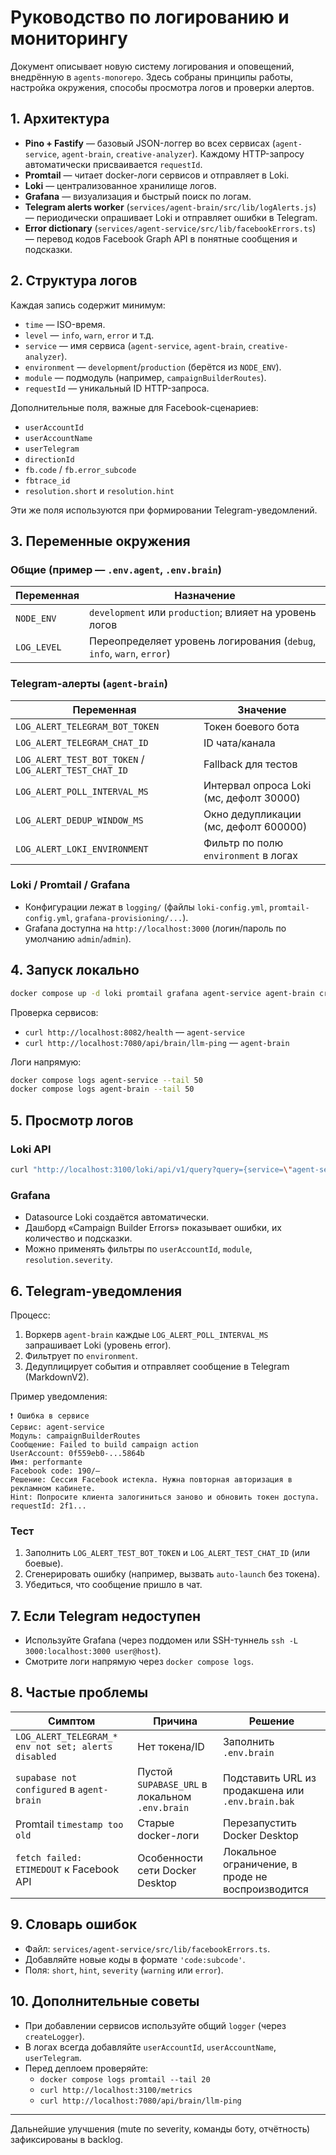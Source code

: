 # Руководство по логированию и мониторингу

Документ описывает новую систему логирования и оповещений, внедрённую в `agents-monorepo`. Здесь собраны принципы работы, настройка окружения, способы просмотра логов и проверки алертов.

## 1. Архитектура

- **Pino + Fastify** — базовый JSON-логгер во всех сервисах (`agent-service`, `agent-brain`, `creative-analyzer`). Каждому HTTP-запросу автоматически присваивается `requestId`.
- **Promtail** — читает docker-логи сервисов и отправляет в Loki.
- **Loki** — централизованное хранилище логов.
- **Grafana** — визуализация и быстрый поиск по логам.
- **Telegram alerts worker** (`services/agent-brain/src/lib/logAlerts.js`) — периодически опрашивает Loki и отправляет ошибки в Telegram.
- **Error dictionary** (`services/agent-service/src/lib/facebookErrors.ts`) — перевод кодов Facebook Graph API в понятные сообщения и подсказки.

## 2. Структура логов

Каждая запись содержит минимум:

- `time` — ISO-время.
- `level` — `info`, `warn`, `error` и т.д.
- `service` — имя сервиса (`agent-service`, `agent-brain`, `creative-analyzer`).
- `environment` — `development`/`production` (берётся из `NODE_ENV`).
- `module` — подмодуль (например, `campaignBuilderRoutes`).
- `requestId` — уникальный ID HTTP-запроса.

Дополнительные поля, важные для Facebook-сценариев:

- `userAccountId`
- `userAccountName`
- `userTelegram`
- `directionId`
- `fb.code` / `fb.error_subcode`
- `fbtrace_id`
- `resolution.short` и `resolution.hint`

Эти же поля используются при формировании Telegram-уведомлений.

## 3. Переменные окружения

### Общие (пример — `.env.agent`, `.env.brain`)

| Переменная | Назначение |
|------------|-----------|
| `NODE_ENV` | `development` или `production`; влияет на уровень логов |
| `LOG_LEVEL` | Переопределяет уровень логирования (`debug`, `info`, `warn`, `error`) |

### Telegram-алерты (`agent-brain`)

| Переменная | Значение |
|------------|----------|
| `LOG_ALERT_TELEGRAM_BOT_TOKEN` | Токен боевого бота |
| `LOG_ALERT_TELEGRAM_CHAT_ID` | ID чата/канала |
| `LOG_ALERT_TEST_BOT_TOKEN` / `LOG_ALERT_TEST_CHAT_ID` | Fallback для тестов |
| `LOG_ALERT_POLL_INTERVAL_MS` | Интервал опроса Loki (мс, дефолт 30000) |
| `LOG_ALERT_DEDUP_WINDOW_MS` | Окно дедупликации (мс, дефолт 600000) |
| `LOG_ALERT_LOKI_ENVIRONMENT` | Фильтр по полю `environment` в логах |

### Loki / Promtail / Grafana

- Конфигурации лежат в `logging/` (файлы `loki-config.yml`, `promtail-config.yml`, `grafana-provisioning/...`).
- Grafana доступна на `http://localhost:3000` (логин/пароль по умолчанию `admin`/`admin`).

## 4. Запуск локально

```bash
docker compose up -d loki promtail grafana agent-service agent-brain creative-analyzer
```

Проверка сервисов:

- `curl http://localhost:8082/health` — `agent-service`
- `curl http://localhost:7080/api/brain/llm-ping` — `agent-brain`

Логи напрямую:

```bash
docker compose logs agent-service --tail 50
docker compose logs agent-brain --tail 50
```

## 5. Просмотр логов

### Loki API

```bash
curl "http://localhost:3100/loki/api/v1/query?query={service=\"agent-service\",level=\"error\"}&limit=20"
```

### Grafana

- Datasource Loki создаётся автоматически.
- Дашборд «Campaign Builder Errors» показывает ошибки, их количество и подсказки.
- Можно применять фильтры по `userAccountId`, `module`, `resolution.severity`.

## 6. Telegram-уведомления

Процесс:

1. Воркерв `agent-brain` каждые `LOG_ALERT_POLL_INTERVAL_MS` запрашивает Loki (уровень error).
2. Фильтрует по `environment`.
3. Дедуплицирует события и отправляет сообщение в Telegram (MarkdownV2).

Пример уведомления:

```
❗️ Ошибка в сервисе
Сервис: agent-service
Модуль: campaignBuilderRoutes
Сообщение: Failed to build campaign action
UserAccount: 0f559eb0-...5864b
Имя: performante
Facebook code: 190/—
Решение: Сессия Facebook истекла. Нужна повторная авторизация в рекламном кабинете.
Hint: Попросите клиента залогиниться заново и обновить токен доступа.
requestId: 2f1...
```

### Тест

1. Заполнить `LOG_ALERT_TEST_BOT_TOKEN` и `LOG_ALERT_TEST_CHAT_ID` (или боевые).
2. Сгенерировать ошибку (например, вызвать `auto-launch` без токена).
3. Убедиться, что сообщение пришло в чат.

## 7. Если Telegram недоступен

- Используйте Grafana (через поддомен или SSH-туннель `ssh -L 3000:localhost:3000 user@host`).
- Смотрите логи напрямую через `docker compose logs`.

## 8. Частые проблемы

| Симптом | Причина | Решение |
|---------|---------|---------|
| `LOG_ALERT_TELEGRAM_* env not set; alerts disabled` | Нет токена/ID | Заполнить `.env.brain` |
| `supabase not configured` в `agent-brain` | Пустой `SUPABASE_URL` в локальном `.env.brain` | Подставить URL из продакшена или `.env.brain.bak` |
| Promtail `timestamp too old` | Старые docker-логи | Перезапустить Docker Desktop |
| `fetch failed: ETIMEDOUT` к Facebook API | Особенности сети Docker Desktop | Локальное ограничение, в проде не воспроизводится |

## 9. Словарь ошибок

- Файл: `services/agent-service/src/lib/facebookErrors.ts`.
- Добавляйте новые коды в формате `'code:subcode'`.
- Поля: `short`, `hint`, `severity` (`warning` или `error`).

## 10. Дополнительные советы

- При добавлении сервисов используйте общий `logger` (через `createLogger`).
- В логах всегда добавляйте `userAccountId`, `userAccountName`, `userTelegram`.
- Перед деплоем проверяйте:
  - `docker compose logs promtail --tail 20`
  - `curl http://localhost:3100/metrics`
  - `curl http://localhost:7080/api/brain/llm-ping`

---

Дальнейшие улучшения (mute по severity, команды боту, отчётность) зафиксированы в backlog.



